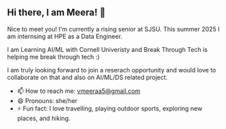 ## Hi there, I am Meera! 👋

<!--
**meeraa5/meeraa5** is a ✨ _special_ ✨ repository because its `README.md` (this file) appears on your GitHub profile.

Here are some ideas to get you started: -->

Nice to meet you! I'm currently a rising senior at SJSU. This summer 2025 I am internsing at HPE as a Data Engineer. 

I am Learning AI/ML with Cornell Univeristy and Break Through Tech is helping me break through tech :)

I am truly looking forward to join a reserach opportunity and would love to collaborate on that and also on AI/ML/DS related project. 

- 📫 How to reach me: vmeeraa5@gmail.com
- 😄 Pronouns: she/her
- ⚡ Fun fact: I love travelling, playing outdoor sports, exploring new places, and hiking. 

